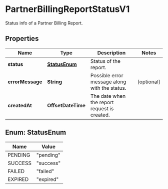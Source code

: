 

# PartnerBillingReportStatusV1

Status info of a Partner Billing Report.

## Properties

| Name | Type | Description | Notes |
|------------ | ------------- | ------------- | -------------|
|**status** | [**StatusEnum**](#StatusEnum) | Status of the report. |  |
|**errorMessage** | **String** | Possible error message along with the status. |  [optional] |
|**createdAt** | **OffsetDateTime** | The date when the report request is created. |  |



## Enum: StatusEnum

| Name | Value |
|---- | -----|
| PENDING | &quot;pending&quot; |
| SUCCESS | &quot;success&quot; |
| FAILED | &quot;failed&quot; |
| EXPIRED | &quot;expired&quot; |



